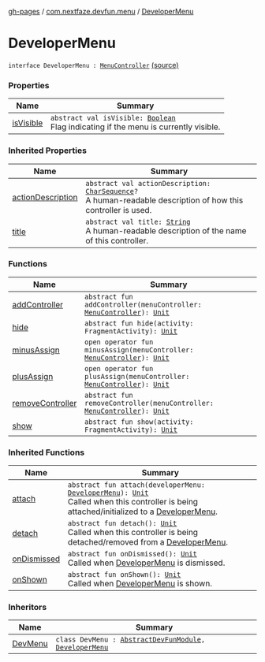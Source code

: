 [gh-pages](../../index.md) / [com.nextfaze.devfun.menu](../index.md) / [DeveloperMenu](./index.md)

# DeveloperMenu

`interface DeveloperMenu : `[`MenuController`](../-menu-controller/index.md) [(source)](https://github.com/NextFaze/dev-fun/tree/master/devfun-menu/src/main/java/com/nextfaze/devfun/menu/DeveloperMenu.kt#L28)

### Properties

| Name | Summary |
|---|---|
| [isVisible](is-visible.md) | `abstract val isVisible: `[`Boolean`](https://kotlinlang.org/api/latest/jvm/stdlib/kotlin/-boolean/index.html)<br>Flag indicating if the menu is currently visible. |

### Inherited Properties

| Name | Summary |
|---|---|
| [actionDescription](../-menu-controller/action-description.md) | `abstract val actionDescription: `[`CharSequence`](https://kotlinlang.org/api/latest/jvm/stdlib/kotlin/-char-sequence/index.html)`?`<br>A human-readable description of how this controller is used. |
| [title](../-menu-controller/title.md) | `abstract val title: `[`String`](https://kotlinlang.org/api/latest/jvm/stdlib/kotlin/-string/index.html)<br>A human-readable description of the name of this controller. |

### Functions

| Name | Summary |
|---|---|
| [addController](add-controller.md) | `abstract fun addController(menuController: `[`MenuController`](../-menu-controller/index.md)`): `[`Unit`](https://kotlinlang.org/api/latest/jvm/stdlib/kotlin/-unit/index.html) |
| [hide](hide.md) | `abstract fun hide(activity: FragmentActivity): `[`Unit`](https://kotlinlang.org/api/latest/jvm/stdlib/kotlin/-unit/index.html) |
| [minusAssign](minus-assign.md) | `open operator fun minusAssign(menuController: `[`MenuController`](../-menu-controller/index.md)`): `[`Unit`](https://kotlinlang.org/api/latest/jvm/stdlib/kotlin/-unit/index.html) |
| [plusAssign](plus-assign.md) | `open operator fun plusAssign(menuController: `[`MenuController`](../-menu-controller/index.md)`): `[`Unit`](https://kotlinlang.org/api/latest/jvm/stdlib/kotlin/-unit/index.html) |
| [removeController](remove-controller.md) | `abstract fun removeController(menuController: `[`MenuController`](../-menu-controller/index.md)`): `[`Unit`](https://kotlinlang.org/api/latest/jvm/stdlib/kotlin/-unit/index.html) |
| [show](show.md) | `abstract fun show(activity: FragmentActivity): `[`Unit`](https://kotlinlang.org/api/latest/jvm/stdlib/kotlin/-unit/index.html) |

### Inherited Functions

| Name | Summary |
|---|---|
| [attach](../-menu-controller/attach.md) | `abstract fun attach(developerMenu: `[`DeveloperMenu`](./index.md)`): `[`Unit`](https://kotlinlang.org/api/latest/jvm/stdlib/kotlin/-unit/index.html)<br>Called when this controller is being attached/initialized to a [DeveloperMenu](./index.md). |
| [detach](../-menu-controller/detach.md) | `abstract fun detach(): `[`Unit`](https://kotlinlang.org/api/latest/jvm/stdlib/kotlin/-unit/index.html)<br>Called when this controller is being detached/removed from a [DeveloperMenu](./index.md). |
| [onDismissed](../-menu-controller/on-dismissed.md) | `abstract fun onDismissed(): `[`Unit`](https://kotlinlang.org/api/latest/jvm/stdlib/kotlin/-unit/index.html)<br>Called when [DeveloperMenu](./index.md) is dismissed. |
| [onShown](../-menu-controller/on-shown.md) | `abstract fun onShown(): `[`Unit`](https://kotlinlang.org/api/latest/jvm/stdlib/kotlin/-unit/index.html)<br>Called when [DeveloperMenu](./index.md) is shown. |

### Inheritors

| Name | Summary |
|---|---|
| [DevMenu](../-dev-menu/index.md) | `class DevMenu : `[`AbstractDevFunModule`](../../com.nextfaze.devfun.core/-abstract-dev-fun-module/index.md)`, `[`DeveloperMenu`](./index.md) |
